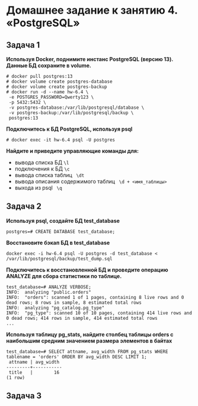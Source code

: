 # Домашнее задание к занятию 4. «PostgreSQL»
## Задача 1
**Используя Docker, поднимите инстанс PostgreSQL (версию 13). Данные БД сохраните в volume.**
```
# docker pull postgres:13
# docker volume create postgres-database
# docker volume create postgres-backup
# docker run -d --name hw-6.4 \
 -e POSTGRES_PASSWORD=Qwerty123 \
 -p 5432:5432 \
 -v postgres-database:/var/lib/postgresql/database \
 -v postgres-backup:/var/lib/postgresql/backup \
 postgres:13
```
**Подключитесь к БД PostgreSQL, используя psql**
```
# docker exec -it hw-6.4 psql -U postgres
```

**Найдите и приведите управляющие команды для:**
- вывода списка БД ``` \l ```
- подключения к БД ``` \c ```
- вывода списка таблиц ```  \dt ```
- вывода описания содержимого таблиц ```  \d + <имя_таблицы> ```
- выхода из psql ```  \q  ```

## Задача 2
**Используя psql, создайте БД test_database**
```
postgres=# CREATE DATABASE test_database;
```

**Восстановите бэкап БД в test_database**
```
docker exec -i hw-6.4 psql -U postgres -d test_database < /var/lib/postgresql/backup/test_dump.sql
```
**Подключитесь к восстановленной БД и проведите операцию ANALYZE для сбора статистики по таблице.**
```
test_database=# ANALYZE VERBOSE;
INFO:  analyzing "public.orders"
INFO:  "orders": scanned 1 of 1 pages, containing 8 live rows and 0 dead rows; 8 rows in sample, 8 estimated total rows
INFO:  analyzing "pg_catalog.pg_type"
INFO:  "pg_type": scanned 10 of 10 pages, containing 414 live rows and 0 dead rows; 414 rows in sample, 414 estimated total rows
...
```
**Используя таблицу pg_stats, найдите столбец таблицы orders с наибольшим средним значением размера элементов в байтах**
```
test_database=# SELECT attname, avg_width FROM pg_stats WHERE tablename = 'orders' ORDER BY avg_width DESC LIMIT 1;
 attname | avg_width 
---------+-----------
 title   |        16
(1 row)
```

## Задача 3

